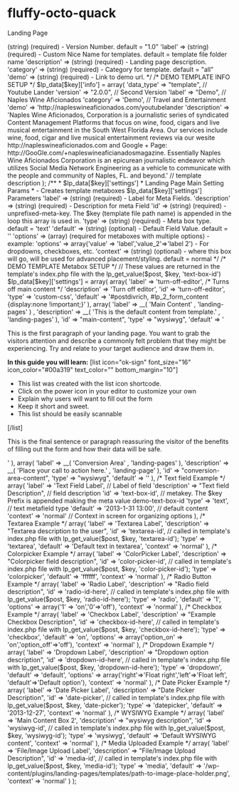 # fluffy-octo-quack
Landing Page


<?php
/**
* WordPress Landing Page Config File
* Template Name:	Youtube Lander
* @package	WordPress Landing Pages
* @author 	Naples Wine Aficionados, Corp
*
* This is a demo template for developers and designers to use as a reference for building landing page templates
* for Wordpress Landing Pages Plugin http://wordpress.org/plugins/landing-pages/
*
*/
 
do_action('lp_global_config'); // The lp_global_config function is for global code added by 3rd party extensions
 
//gets template directory name to use as identifier - do not edit - include in all template files
$key = lp_get_parent_directory(dirname(__FILE__));
$path = (preg_match("/uploads/", dirname(__FILE__))) ? LANDINGPAGES_UPLOADS_URLPATH . $key .'/' : LANDINGPAGES_URLPATH.'templates/'.$key.'/'; // This defines the path to your template folder. /wp-content/uploads/landing-pages/templates by default
 
/**
 * Landing Page Main Setup Params
 *
	$lp_data[$key]['info'] Parameters
 
	'version' => (string) (required)
	- Version Number. default = "1.0"
 
	'label' => (string) (required)
	- Custom Nice Name for templates. default = template file folder name
 
	'description' => (string) (required)
	- Landing page description.
 
	'category' => (string) (required)
	- Category for template. default = "all"
 
	'demo' => (string) (required)
	- Link to demo url.
*/
 
/* DEMO TEMPLATE INFO SETUP */
$lp_data[$key]['info'] =
array(
	'data_type' => "template", // Youtube Lander
	'version' => "2.0.0", // Second Version
	'label' => "Demo", // Naples Wine Aficionados
	'category' => 'Demo', // Travel and Entertainment
	'demo' => 'http://napleswineaficionados.com/youtubelander
	'description'	=> 'Naples Wine Aficionados, Corporation is a journalistic series of syndicated Content Management Platforms that focus on wine, food, cigars and live musical entertainment in the South West Florida Area. Our services include wine, food, cigar and live musical entertainment reviews via our wesite http://napleswineaficionados.com and Google + Page: http://GooGle.com/+napleswineaficianadosmagazine.   Essentially Naples Wine Aficionados Corporation is an epicurean journalistic endeavor which utilizes Social Media Network Engineering as a vehicle to communicate with the people and community of Naples, FL. and beyond.' // template description
);
 
 
/**
<meta name="viewport" content="width=device-width,initial-scale=1.0">
<link rel='stylesheet' href='http://napleswineaficianados.com/wp-admin/load-styles.php?c=1&amp;dir=ltr&amp;load=dashicons,admin-bar,buttons,media-views,wp-admin,wp-auth-check&amp;ver=4.0' type='text/css' media='all' />
<link rel='stylesheet' id='open-sans-css'  href='//fonts.googleapis.com/css?family=Open+Sans%3A300italic%2C400italic%2C600italic%2C300%2C400%2C600&#038;subset=latin%2Clatin-ext&#038;ver=4.0' type='text/css' media='all' />
<link rel='stylesheet' id='thickbox-css'  href='http://napleswineaficianados.com/wp-includes/js/thickbox/thickbox.css?ver=4.0' type='text/css' media='all' />
<link rel='stylesheet' id='mediaelement-css'  href='http://napleswineaficianados.com/wp-includes/js/mediaelement/mediaelementplayer.min.css?ver=2.15.0' type='text/css' media='all' />
<link rel='stylesheet' id='wp-mediaelement-css'  href='http://napleswineaficianados.com/wp-includes/js/mediaelement/wp-mediaelement.css?ver=4.0' type='text/css' media='all' />
<link rel='stylesheet' id='imgareaselect-css'  href='http://napleswineaficianados.com/wp-includes/js/imgareaselect/imgareaselect.css?ver=0.9.8' type='text/css' media='all' />
<link rel='stylesheet' id='colors-css'  href='http://napleswineaficianados.com/wp-admin/css/colors/light/colors.min.css?frontend=false&#038;ver=4.0' type='text/css' media='all' />
<!--[if lte IE 7]>
<link rel='stylesheet' id='ie-css'  href='http://napleswineaficianados.com/wp-admin/css/ie.min.css?ver=4.0' type='text/css' media='all' />
<![endif]-->
<link rel='stylesheet' id='wp-cta-admin-css-css'  href='http://napleswineaficianados.com/wp-content/plugins/cta/css/admin-style.css?ver=4.0' type='text/css' media='all' />
<link rel='stylesheet' id='lp-admin-css-css'  href='http://napleswineaficianados.com/wp-content/plugins/landing-pages/css/admin-style.css?ver=4.0' type='text/css' media='all' />
<link rel='stylesheet' id='jpicker-css-css'  href='http://napleswineaficianados.com/wp-content/plugins/landing-pages/js/libraries/jpicker/css/jPicker-1.1.6.min.css?ver=4.0' type='text/css' media='all' />
<link rel='stylesheet' id='qtip-css-css'  href='http://napleswineaficianados.com/wp-content/plugins/landing-pages/css/jquery.qtip.min.css?ver=4.0' type='text/css' media='all' />
<link rel='stylesheet' id='lp-only-cpt-admin-css-css'  href='http://napleswineaficianados.com/wp-content/plugins/landing-pages/css/admin-lp-cpt-only-style.css?ver=4.0' type='text/css' media='all' />
<link rel='stylesheet' id='inbound-metaboxes-css'  href='http://napleswineaficianados.com/wp-content/plugins/landing-pages/shared/metaboxes/inbound-metaboxes.css?ver=4.0' type='text/css' media='all' />
<link rel='stylesheet' id='lp-css-post-new-css'  href='http://napleswineaficianados.com/wp-content/plugins/landing-pages/css/admin-post-new.css?ver=4.0' type='text/css' media='all' />
<link rel='stylesheet' id='inbound-shortcodes-css'  href='http://napleswineaficianados.com/wp-content/plugins/cta/shared/shortcodes/css/shortcodes.css?ver=4.0' type='text/css' media='all' />
<link rel='stylesheet' id='selectjs-css'  href='http://napleswineaficianados.com/wp-content/plugins/cta/shared/shortcodes/css/select2.css?ver=4.0' type='text/css' media='all' />
<link rel='stylesheet' id='inbound-admin-css'  href='http://napleswineaficianados.com/wp-content/plugins/cta/shared/assets/admin/css/global-inbound-admin.css?ver=4.0' type='text/css' media='all' />
 * $lp_data[$key]['settings']
 * Landing Page Main Setting Params
 * - Creates template metaboxes
	$lp_data[$key]['settings'] Parameters
 
	'label' => (string) (required)
	- Label for Meta Fields.
 
	'description' => (string) (required)
	- Description for meta Field
 
	'id' => (string) (required)
	- unprefixed-meta-key. The $key (template file path name) is appended in the loop this array is used in.
 
	'type' => (string) (required)
	- Meta box type. default = 'text'
 
	'default' => (string) (optional)
	- Default Field Value.	default = ''
 
	'options' => (array) (required for metaboxes with multiple options)
	- example: 'options' => array('value' => 'label','value_2'=>'label 2')
	- For dropdowns, checkboxes, etc.
 
	'context' => (string) (optional)
	- where this box will go, will be used for advanced placement/styling.	default = normal
 
*/
 
/* DEMO TEMPLATE Metabox SETUP */
// These values are returned in the template's index.php file with the lp_get_value($post, $key, 'text-box-id')
$lp_data[$key]['settings'] =
array(
	array(
		'label' => 'turn-off-editor', /* Turns off main content */
		'description' => 'Turn off editor',
		'id'	=> 'turn-off-editor',
		'type'	=> 'custom-css',
		'default'	=> '#postdivrich, #lp_2_form_content {display:none !important;}'
		),
	array(
			'label' => __( 'Main Content' , 'landing-pages' ) ,
			'description' => __( 'This is the default content from template.' , 'landing-pages' ),
			'id' => "main-content",
			'type' => "wysiwyg",
			'default' => '<p>This is the first paragraph of your landing page. You want to grab the visitors attention and describe a commonly felt problem that they might be experiencing. Try and relate to your target audience and draw them in.</p>
 
<strong>In this guide you will learn:</strong>
 
[list icon="ok-sign" font_size="16" icon_color="#00a319" text_color="" bottom_margin="10"]
<ul>
	<li>This list was created with the list icon shortcode.</li>
	<li>Click on the power icon in your editor to customize your own</li>
	<li>Explain why users will want to fill out the form</li>
	<li>Keep it short and sweet.</li>
	<li>This list should be easily scannable</li>
</ul>
[/list]
 
<p>This is the final sentence or paragraph reassuring the visitor of the benefits of filling out the form and how their data will be safe.</p>'
		),
 
	array(
			'label' => __( 'Conversion Area' , 'landing-pages' ),
			'description' => __( 'Place your call to action here.' , 'landing-page' ),
			'id' => "conversion-area-content",
			'type' => "wysiwyg",
			'default' => ''
		),
	/* Text field Example */
	array(
		'label' => 'Text Field Label', // Label of field
		'description' => "Text field Description", // field description
		'id' => 'text-box-id', // metakey. The $key Prefix is appended making the meta value demo-text-box-id
		'type'	=> 'text', // text metafield type
		'default'	=> '2013-1-31 13:00', // default content
		'context'	=> 'normal' // Context in screen for organizing options
		),
	/* Textarea Example */
	array(
		'label' => 'Textarea Label',
		'description' => "Textarea description to the user",
		'id'	=> 'textarea-id', // called in template's index.php file with lp_get_value($post, $key, 'textarea-id');
		'type'	=> 'textarea',
		'default'	=> 'Default text in textarea',
		'context'	=> 'normal'
		),
	/* Colorpicker Example */
	array(
		'label' => 'ColorPicker Label',
		'description' => "Colorpicker field description",
		'id'	=> 'color-picker-id', // called in template's index.php file with lp_get_value($post, $key, 'color-picker-id');
		'type'	=> 'colorpicker',
		'default'	=> 'ffffff',
		'context'	=> 'normal'
		),
	/* Radio Button Example */
	array(
		'label' => 'Radio Label',
		'description' => "Radio field description",
		'id'	=> 'radio-id-here', // called in template's index.php file with lp_get_value($post, $key, 'radio-id-here');
		'type'	=> 'radio',
		'default'	=> '1',
		'options' => array('1' => 'on','0'=>'off'),
		'context'	=> 'normal'
		),
	/* Checkbox Example */
	array(
		'label' => 'Checkbox Label',
		'description' => "Example Checkbox Description",
		'id'	=> 'checkbox-id-here', // called in template's index.php file with lp_get_value($post, $key, 'checkbox-id-here');
		'type'	=> 'checkbox',
		'default'	=> 'on',
		'options' => array('option_on' => 'on','option_off'=>'off'),
		'context'	=> 'normal'
		),
	/* Dropdown Example */
	array(
		'label' => 'Dropdown Label',
		'description' => "Dropdown option description",
		'id'	=> 'dropdown-id-here', // called in template's index.php file with lp_get_value($post, $key, 'dropdown-id-here');
		'type'	=> 'dropdown',
		'default'	=> 'default',
		'options' => array('right'=>'Float right','left'=>'Float left', 'default'=>'Default option'),
		'context'	=> 'normal'
		),
	/* Date Picker Example */
	array(
		'label' => 'Date Picker Label',
		'description' => "Date Picker Description",
		'id'	=> 'date-picker', // called in template's index.php file with lp_get_value($post, $key, 'date-picker');
		'type'	=> 'datepicker',
		'default'	=> '2013-12-27',
		'context'	=> 'normal'
		),
	/* WYSIWYG Example */
	array(
		'label' => 'Main Content Box 2',
		'description' => "wysiwyg description",
		'id'	=> 'wysiwyg-id', // called in template's index.php file with lp_get_value($post, $key, 'wysiwyg-id');
		'type'	=> 'wysiwyg',
		'default'	=> 'Default WYSIWYG content',
		'context'	=> 'normal'
		),
	/* Media Uploaded Example */
	array(
		'label' => 'File/Image Upload Label',
		'description' => "File/Image Upload Description",
		'id'	=> 'media-id', // called in template's index.php file with lp_get_value($post, $key, 'media-id');
		'type'	=> 'media',
		'default'	=> '/wp-content/plugins/landing-pages/templates/path-to-image-place-holder.png',
		'context'	=> 'normal'
		)
	);
